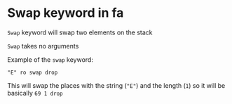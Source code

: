 # Swap keyword in fa

`Swap` keyword will swap two elements on the stack

`Swap` takes no arguments

Example of the `swap` keyword:

```fa
"E" ro swap drop
```

This will swap the places with the string (`"E"`) and the
length (`1`) so it will be basically `69 1 drop`
